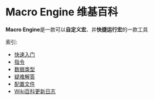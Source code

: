 # Macro Engine 维基百科

**Macro Engine**是一款可以**自定义宏**、并**快捷运行宏**的一款工具


索引: 
  - [快速入门](QuickUse/Home.md)
  - [指令](Command.md)
  - [数据类型](DataType/Home.md)
  - [疑难解答](Help/Home.md)
  - [配置文件](Config/Home.md)
  - [Wiki百科更新日志](UpdateLog.md)